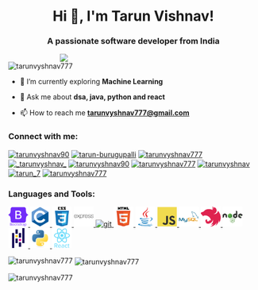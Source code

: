 <h1 align="center">Hi 👋, I'm Tarun Vishnav!</h1>
<h3 align="center">A passionate software developer from India</h3>

<img align="right" width="400" src="https://user-images.githubusercontent.com/74038190/212748842-9fcbad5b-6173-4175-8a61-521f3dbb7514.gif"/>

<p align="left"> <img src="https://komarev.com/ghpvc/?username=tarunvyshnav777&label=Profile%20views&color=0e75b6&style=flat" alt="tarunvyshnav777" /> </p>

- 🌱 I’m currently exploring **Machine Learning**

- 💬 Ask me about **dsa, java, python and react**

- 📫 How to reach me **tarunvyshnav777@gmail.com**

<h3 align="left">Connect with me:</h3>
<p align="left">
<a href="https://codepen.io/tarunvyshnav90" target="blank"><img align="center" src="https://raw.githubusercontent.com/rahuldkjain/github-profile-readme-generator/master/src/images/icons/Social/codepen.svg" alt="tarunvyshnav90" height="30" width="40" /></a>
<a href="https://linkedin.com/in/tarun-burugupalli" target="blank"><img align="center" src="https://raw.githubusercontent.com/rahuldkjain/github-profile-readme-generator/master/src/images/icons/Social/linked-in-alt.svg" alt="tarun-burugupalli" height="30" width="40" /></a>
<a href="https://codesandbox.com/tarunvyshnav777" target="blank"><img align="center" src="https://raw.githubusercontent.com/rahuldkjain/github-profile-readme-generator/master/src/images/icons/Social/codesandbox.svg" alt="tarunvyshnav777" height="30" width="40" /></a>
<a href="https://instagram.com/tarunburugupalli/" target="blank"><img align="center" src="https://raw.githubusercontent.com/rahuldkjain/github-profile-readme-generator/master/src/images/icons/Social/instagram.svg" alt="_tarunvyshnav_" height="30" width="40" /></a>
<a href="https://www.codechef.com/users/tarunvyshnav90" target="blank"><img align="center" src="https://cdn.jsdelivr.net/npm/simple-icons@3.1.0/icons/codechef.svg" alt="tarunvyshnav90" height="30" width="40" /></a>
<a href="https://www.hackerrank.com/tarunvyshnav777" target="blank"><img align="center" src="https://raw.githubusercontent.com/rahuldkjain/github-profile-readme-generator/master/src/images/icons/Social/hackerrank.svg" alt="tarunvyshnav777" height="30" width="40" /></a>
<a href="https://codeforces.com/profile/tarunvyshnav" target="blank"><img align="center" src="https://raw.githubusercontent.com/rahuldkjain/github-profile-readme-generator/master/src/images/icons/Social/codeforces.svg" alt="tarunvyshnav" height="30" width="40" /></a>
<a href="https://www.leetcode.com/tarun_7" target="blank"><img align="center" src="https://raw.githubusercontent.com/rahuldkjain/github-profile-readme-generator/master/src/images/icons/Social/leet-code.svg" alt="tarun_7" height="30" width="40" /></a>
<a href="https://auth.geeksforgeeks.org/user/tarunvyshnav777" target="blank"><img align="center" src="https://raw.githubusercontent.com/rahuldkjain/github-profile-readme-generator/master/src/images/icons/Social/geeks-for-geeks.svg" alt="tarunvyshnav777" height="30" width="40" /></a>
</p>

<h3 align="left">Languages and Tools:</h3>
<p align="left"> <a href="https://getbootstrap.com" target="_blank" rel="noreferrer"> <img src="https://raw.githubusercontent.com/devicons/devicon/master/icons/bootstrap/bootstrap-plain-wordmark.svg" alt="bootstrap" width="40" height="40"/> </a> <a href="https://www.cprogramming.com/" target="_blank" rel="noreferrer"> <img src="https://raw.githubusercontent.com/devicons/devicon/master/icons/c/c-original.svg" alt="c" width="40" height="40"/> </a> <a href="https://www.w3schools.com/css/" target="_blank" rel="noreferrer"> <img src="https://raw.githubusercontent.com/devicons/devicon/master/icons/css3/css3-original-wordmark.svg" alt="css3" width="40" height="40"/> </a> <a href="https://expressjs.com" target="_blank" rel="noreferrer"> <img src="https://raw.githubusercontent.com/devicons/devicon/master/icons/express/express-original-wordmark.svg" alt="express" width="40" height="40"/> </a> <a href="https://git-scm.com/" target="_blank" rel="noreferrer"> <img src="https://www.vectorlogo.zone/logos/git-scm/git-scm-icon.svg" alt="git" width="40" height="40"/> </a> <a href="https://www.w3.org/html/" target="_blank" rel="noreferrer"> <img src="https://raw.githubusercontent.com/devicons/devicon/master/icons/html5/html5-original-wordmark.svg" alt="html5" width="40" height="40"/> </a> <a href="https://www.java.com" target="_blank" rel="noreferrer"> <img src="https://raw.githubusercontent.com/devicons/devicon/master/icons/java/java-original.svg" alt="java" width="40" height="40"/> </a> <a href="https://developer.mozilla.org/en-US/docs/Web/JavaScript" target="_blank" rel="noreferrer"> <img src="https://raw.githubusercontent.com/devicons/devicon/master/icons/javascript/javascript-original.svg" alt="javascript" width="40" height="40"/> </a> <a href="https://www.mysql.com/" target="_blank" rel="noreferrer"> <img src="https://raw.githubusercontent.com/devicons/devicon/master/icons/mysql/mysql-original-wordmark.svg" alt="mysql" width="40" height="40"/> </a> <a href="https://nestjs.com/" target="_blank" rel="noreferrer"> <img src="https://raw.githubusercontent.com/devicons/devicon/master/icons/nestjs/nestjs-plain.svg" alt="nestjs" width="40" height="40"/> </a> <a href="https://nodejs.org" target="_blank" rel="noreferrer"> <img src="https://raw.githubusercontent.com/devicons/devicon/master/icons/nodejs/nodejs-original-wordmark.svg" alt="nodejs" width="40" height="40"/> </a> <a href="https://pandas.pydata.org/" target="_blank" rel="noreferrer"> <img src="https://raw.githubusercontent.com/devicons/devicon/2ae2a900d2f041da66e950e4d48052658d850630/icons/pandas/pandas-original.svg" alt="pandas" width="40" height="40"/> </a> <a href="https://www.python.org" target="_blank" rel="noreferrer"> <img src="https://raw.githubusercontent.com/devicons/devicon/master/icons/python/python-original.svg" alt="python" width="40" height="40"/> </a> <a href="https://reactjs.org/" target="_blank" rel="noreferrer"> <img src="https://raw.githubusercontent.com/devicons/devicon/master/icons/react/react-original-wordmark.svg" alt="react" width="40" height="40"/> </a> </p>

<p><img align="left" src="https://github-readme-stats.vercel.app/api/top-langs?username=tarunvyshnav777&show_icons=true&locale=en&layout=compact" alt="tarunvyshnav777" /></p>

<p>&nbsp;<img align="center" src="https://github-readme-stats.vercel.app/api?username=tarunvyshnav777&show_icons=true&locale=en" alt="tarunvyshnav777" /></p>

<p><img align="center" src="https://github-readme-streak-stats.herokuapp.com/?user=tarunvyshnav777&" alt="tarunvyshnav777" /></p>
